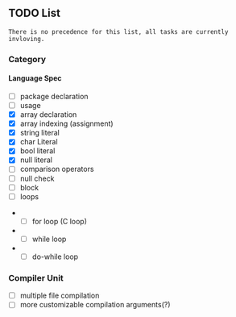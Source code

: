 ## TODO List
``There is no precedence for this list, all tasks are currently invloving.``
### Category
#### Language Spec

- [ ] package declaration
- [ ] usage
- [x] array declaration
- [x] array indexing (assignment)
- [x] string literal
- [x] char Literal
- [x] bool literal
- [x] null literal
- [ ] comparison operators
- [ ] null check
- [ ] block
- [ ] loops
- - [ ] for loop (C loop)
- - [ ] while loop
- - [ ] do-while loop

### Compiler Unit

- [ ] multiple file compilation
- [ ] more customizable compilation arguments(?)
